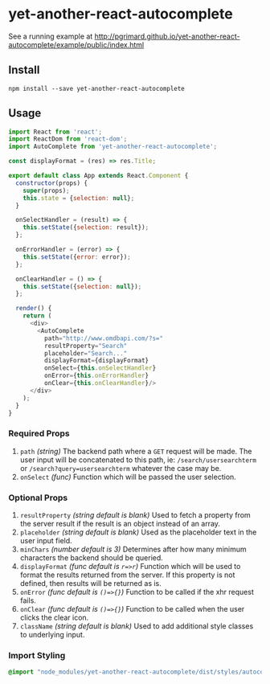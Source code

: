 # yet-another-react-autocomplete

See a running example at http://pgrimard.github.io/yet-another-react-autocomplete/example/public/index.html

## Install

```
npm install --save yet-another-react-autocomplete
```

## Usage

```javascript
import React from 'react';
import ReactDom from 'react-dom';
import AutoComplete from 'yet-another-react-autocomplete';

const displayFormat = (res) => res.Title;

export default class App extends React.Component {
  constructor(props) {
    super(props);
    this.state = {selection: null};
  }

  onSelectHandler = (result) => {
    this.setState({selection: result});
  };

  onErrorHandler = (error) => {
    this.setState({error: error});
  };

  onClearHandler = () => {
    this.setState({selection: null});
  };

  render() {
    return (
      <div>
        <AutoComplete
          path="http://www.omdbapi.com/?s="
          resultProperty="Search"
          placeholder="Search..."
          displayFormat={displayFormat}
          onSelect={this.onSelectHandler}
          onError={this.onErrorHandler}
          onClear={this.onClearHandler}/>
      </div>
    );
  }
}
```

### Required Props

1. `path` *(string)* The backend path where a `GET` request will be made.  The user input will be concatenated to this path, ie: `/search/usersearchterm` or `/search?query=usersearchterm` whatever the case may be.
2. `onSelect` *(func)* Function which will be passed the user selection.

### Optional Props
1. `resultProperty` *(string default is blank)* Used to fetch a property from the server result if the result is an object instead of an array.
1. `placeholder` *(string default is blank)* Used as the placeholder text in the user input field.
2. `minChars` *(number default is 3)* Determines after how many minimum characters the backend should be queried.
3. `displayFormat` *(func default is `r=>r`)* Function which will be used to format the results returned from the server. If this property is not defined, then results will be returned as is.
4. `onError` *(func default is `()=>{}`)* Function to be called if the xhr request fails.
5. `onClear` *(func default is `()=>{}`)* Function to be called when the user clicks the clear icon.
6. `className` *(string default is blank)* Used to add additional style classes to underlying input.

### Import Styling

```css
@import "node_modules/yet-another-react-autocomplete/dist/styles/autocomplete.min.css"
```
